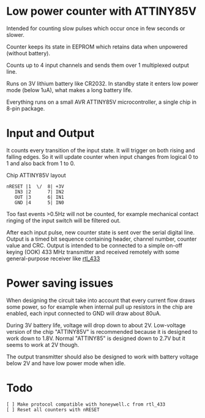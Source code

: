 # Low power counter with ATTINY85V

Intended for counting slow pulses which
occur once in few seconds or slower.

Counter keeps its state in EEPROM
which retains data when unpowered 
(without battery).

Counts up to 4 input channels and sends
them over 1 multiplexed output line.

Runs on 3V lithium battery like CR2032.
In standby state it enters low power mode (below 1uA),
what makes a long battery life.

Everything runs on a small AVR ATTINY85V microcontroller,
a single chip in 8-pin package.

# Input and Output

It counts every transition of the input state. It will trigger
on both rising and falling edges. So it will update counter
when input changes from logical 0 to 1 and also back from 1 to 0.

Chip ATTINY85V layout

    nRESET |1  \/  8| +3V
       IN3 |2      7| IN2
       OUT |3      6| IN1
       GND |4      5| IN0

Too fast events >0.5Hz will not be counted, for example mechanical
contact ringing of the input switch will be filtered out.

After each input pulse, new counter state is sent over
the serial digital line. Output is a timed bit sequence 
containing header, channel number, counter value and CRC.
Output is intended to be connected to a simple
on-off keying (OOK) 433 MHz transmitter and received remotely with
some general-purpose receiver like
[rtl_433](https://github.com/merbanan/rtl_433.git)

# Power saving issues

When designing the circuit take into account that every current flow
draws some power, so for example when internal pull up resistors
in the chip are enabled, each input connected to GND will draw about 
80uA.

During 3V battery life, voltage will drop down to about 2V.
Low-voltage version of the chip "ATTINY85V" is recommended
because it is designed to work down to 1.8V.
Normal "ATTINY85" is designed down to 2.7V but it 
seems to work at 2V though.

The output transmitter should also be designed to work with
battery voltage below 2V and have low power mode when idle.

# Todo

    [ ] Make protocol compatible with honeywell.c from rtl_433
    [ ] Reset all counters with nRESET
